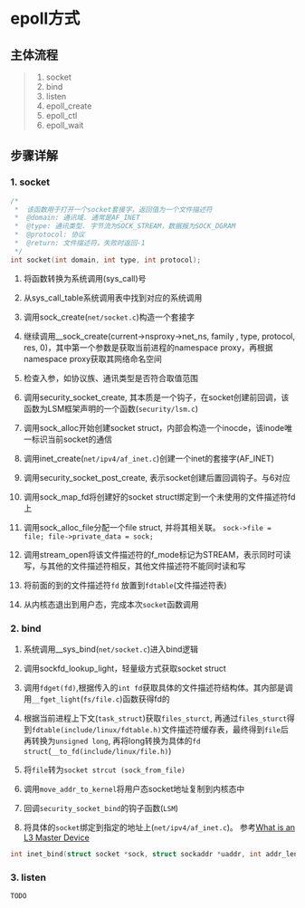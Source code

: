 # epoll方式
## 主体流程
> 1. socket
> 2. bind
> 3. listen
> 4. epoll_create
> 5. epoll_ctl
> 6. epoll_wait
  

## 步骤详解
### 1. socket
````c
/*
 *  该函数用于打开一个socket套接字，返回值为一个文件描述符
 *	@domain: 通讯域. 通常是AF_INET
 *	@type: 通讯类型. 字节流为SOCK_STREAM，数据报为SOCK_DGRAM
 *	@protocol: 协议
 *	@return: 文件描述符，失败时返回-1
 */
int socket(int domain, int type, int protocol);
````
1. 将函数转换为系统调用(sys_call)号  

2. 从sys_call_table系统调用表中找到对应的系统调用

3. 调用sock_create(``net/socket.c``)构造一个套接字  

4. 继续调用__sock_create(current->nsproxy->net_ns, family , type, protocol, res, 0)，其中第一个参数是获取当前进程的namespace proxy，再根据namespace proxy获取其网络命名空间
  
5. 检查入参，如协议族、通讯类型是否符合取值范围  

6. 调用security_socket_create, 其本质是一个钩子，在socket创建前回调，该函数为LSM框架声明的一个函数(``security/lsm.c``)  

7. 调用sock_alloc开始创建socket struct，内部会构造一个inocde，该inode唯一标识当前socket的通信

8. 调用inet_create(``net/ipv4/af_inet.c``)创建一个inet的套接字(AF_INET)

9. 调用security_socket_post_create, 表示socket创建后置回调钩子。与6对应

10. 调用sock_map_fd将创建好的socket struct绑定到一个未使用的文件描述符fd上

11. 调用sock_alloc_file分配一个file struct, 并将其相关联。	``sock->file = file; file->private_data = sock;``
12. 调用stream_open将该文件描述符的f_mode标记为STREAM，表示同时可读写，与其他的文件描述符相反，其他文件描述符不能同时读和写

13. 将前面的到的文件描述符``fd`` 放置到``fdtable``(文件描述符表)  

14. 从内核态退出到用户态，完成本次``socket``函数调用 

### 2. bind
1. 系统调用__sys_bind(``net/socket.c``)进入bind逻辑

2. 调用sockfd_lookup_light，轻量级方式获取socket struct  

3. 调用``fdget(fd)``,根据传入的``int fd``获取具体的文件描述符结构体。其内部是调用``__fget_light``(``fs/file.c``)函数获得fd的

4. 根据当前进程上下文(``task_struct``)获取``files_sturct``, 再通过``files_sturct``得到``fdtable(include/linux/fdtable.h)``文件描述符缓存表，最终得到``file``后再转换为``unsigned long``, 再将long转换为具体的``fd struct``(``__to_fd(include/linux/file.h)``)  

5. 将``file``转为``socket strcut (sock_from_file)``  

6. 调用``move_addr_to_kernel``将用户态socket地址复制到内核态中

7. 回调``security_socket_bind``的钩子函数(``LSM``)

8. 将具体的``socket``绑定到指定的地址上(``net/ipv4/af_inet.c``)。
参考[What is an L3 Master Device](https://legacy.netdevconf.info/1.2/papers/ahern-what-is-l3mdev-paper.pdf)
````c
int inet_bind(struct socket *sock, struct sockaddr *uaddr, int addr_len)
````

### 3. listen
``TODO``